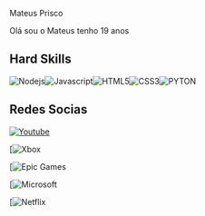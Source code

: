 Mateus Prisco

Olá sou o Mateus tenho 19 anos 

## Hard Skills
![Nodejs](https://img.shields.io/badge/Node.js-43853D?style=for-the-badge&logo=node.js&logoColor=black)![Javascript](https://img.shields.io/badge/JavaScript-F7DF1E?style=for-the-badge&logo=javascript&logoColor=black)![HTML5](https://img.shields.io/badge/HTML5-E34F26?style=for-the-badge&logo=html5&logoColor=white)![CSS3](https://img.shields.io/badge/CSS3-1572B6?style=for-the-badge&logo=css3&logoColor=white)![PYTON](https://img.shields.io/badge/Python-14354C?style=for-the-badge&logo=python&logoColor=white)

## Redes Socias
[![Youtube](https://img.shields.io/badge/YouTube_Music-FF0000?style=for-the-badge&logo=youtube-music&logoColor=white)](https://www.youtube.com/@BRKsEDU)

[![Xbox](https://img.shields.io/badge/Xbox-107C10?style=for-the-badge&logo=xbox&logoColor=white)

[![Epic Games](https://img.shields.io/badge/Epic%20Games-313131?style=for-the-badge&logo=Epic%20Games&logoColor=white)

[![Microsoft](https://img.shields.io/badge/Microsoft-666666?style=for-the-badge&logo=microsoft&logoColor=white)

[![Netflix](https://img.shields.io/badge/Netflix-E50914?style=for-the-badge&logo=netflix&logoColor=white)
